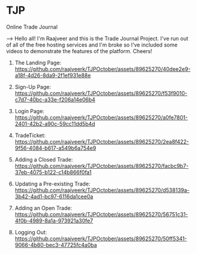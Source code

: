 # TJP
Online Trade Journal

--> Hello all! I'm Raajveer and this is the Trade Journal Project.
    I've run out of all of the free hosting services and I'm broke so I've included some videos to demonstrate the features of the platform.
    Cheers!

1. The Landing Page:
https://github.com/raajveerk/TJPOctober/assets/89625270/40dee2e9-a18f-4d26-8da9-2f1ef931e88e

2. Sign-Up Page:
https://github.com/raajveerk/TJPOctober/assets/89625270/f53f9010-c7d7-40bc-a33e-f206a14e06b4

3. Login Page:
https://github.com/raajveerk/TJPOctober/assets/89625270/a0fe7801-2401-42b2-a90c-59cc11dd5b4d

4. TradeTicket:
https://github.com/raajveerk/TJPOctober/assets/89625270/2ea8f422-9f56-4084-b617-a549b6a754e9

5. Adding a Closed Trade:
https://github.com/raajveerk/TJPOctober/assets/89625270/facbc9b7-37eb-4075-b122-c14b866f0fa1

6. Updating a Pre-existing Trade:
https://github.com/raajveerk/TJPOctober/assets/89625270/d538139a-3b42-4ad1-bc97-6116da1cee0a

7. Adding an Open Trade:
https://github.com/raajveerk/TJPOctober/assets/89625270/56751c31-4f0b-4989-8a1a-973921a30fe7

8. Logging Out:
https://github.com/raajveerk/TJPOctober/assets/89625270/50ff5341-9066-4b80-bec3-47725fc4a0ba
